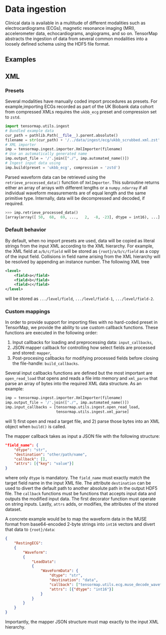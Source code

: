 # Data ingestion

Clinical data is available in a multitude of different modalities such as electrocardiograms (ECGs), magnetic resonance imaging (MRI), accelerometer data, echocardiograms, angiograms, and so on. TensorMap abstracts the ingestion of data from several common modalities into a loosely defined schema using the HDF5 file format.

## Examples

## XML

### Presets

Several modalities have manually coded import procedures as presets. For example,importing ECGs recorded as part of the UK Biobank data cohort from compressed XMLs requires the `ukbb_ecg` preset and compression set to `zstd`.

```py
import tensormap.utils.ingest
# Bundled example data
cur_path = pathlib.Path(__file__).parent.absolute()
filename = str(cur_path) + '/../data/ingest/ecg/ukbb_scrubbed.xml.zst'
# XML importer
imp = tensormap.ingest.importer.XmlImporter(filename)
# Use an automatically generated name
imp.output_file = '/'.join(["./", imp.automated_name()])
# Ingest input data using
imp.build(preset = 'ukbb_ecg', compression = 'zstd')
```

Parsed waveform data can be retrieved using the `retrieve_processed_data()` function of `XmlImporter`. This subroutine returns either an array of arrays with different lengths or a `numpy.ndarray` if all individual waveform measurements are of equal length and the same primitive type. Internally, data will be decompressed and decoded, if required.

```py
>>> imp.retrieve_processed_data()
[array(array([ 50,  68,  69, ...,   2,  -8, -23], dtype = int16), ...]
```

### Default behavior

By default, when no import presets are used, data will be copied as literal strings from the input XML according to the XML hierarchy. For example, the XML field at `a/b/c/field` will be stored as `{root}/a/b/c/field` as a copy of the input field. Collisions in field name arising from the XML hierarchy will be resolved by appending an instance number. The following XML tree
```xml
<level>
    <field>a</field>
    <field>b</field>
    <field>c</field>
</level>
```
will be stored as `.../level/field`, `.../level/field-1`, `.../level/field-2`.

### Custom mappings

In order to provide support for importing files with no hard-coded preset in TensorMap, we provide the ability to use custom callback functions. These functions are executed in the following order:

1) Input callbacks for loading and preprocessing data: `input_callbacks`,
2) JSON mapper callback for controlling how select fields are processed and stored: `mapper`,
3) Post-procesing callbacks for modifying processed fields before closing the file-handle: `build_callbacks`.

Several input callbacks functions are defined but the most important are `open_read_load` that opens and reads a file into memory and `xml_parse` that parse an array of bytes into the required XML data structure. As an example:

```py
imp = tensormap.ingest.importer.XmlImporter(filename)
imp.output_file = '/'.join(["./", imp.automated_name()])
imp.input_callbacks = [tensormap.utils.ingest.open_read_load,
                       tensormap.utils.ingest.xml_parse]
```

will 1) first open and read a target file, and 2) parse those bytes into an XML object when `build()` is called.

The mapper callback takes as input a JSON file with the following structure:
```json
"field_name": {
    "dtype": "str", 
    "destination": "other/path/name", 
    "callback": [], 
    "attrs": [{"key": "value"}]
}
```

where only `dtype` is mandatory. The `field_name` must exactly match the target field name in the input XML file. The attribute `destination` can be used to divert the default path to another absolute path in the output HDF5 file. The `callback` functions must be functions that accepts input data and outputs the modified input data. The first decorator function must operate on string inputs. Lastly, `attrs` adds, or modifies, the attributes of the stored dataset.

A concrete example would be to map the waveform data in the MUSE format from base64-encoded 2-byte strings into `int16` vectors and divert that data to `{root}/data`:

```json
{
    "RestingECG":
    {
        "Waveform":
        {
            "LeadData": 
            {
                "WaveFormData": {
                    "dtype": "str", 
                    "destination": "data", 
                    "callback": ["tensormap.utils.ecg.muse_decode_waveform"], 
                    "attrs": [{"dtype": "int16"}]
                }
            }
        }
    }
}
```
Importantly, the mapper JSON structure must map exactly to the input XML hierarchy.

